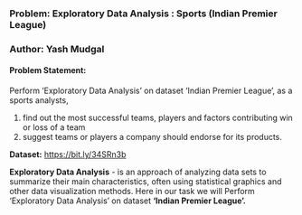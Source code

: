 ### Problem: Exploratory Data Analysis : Sports (Indian Premier League)
### Author: Yash Mudgal

#### **Problem Statement:**

Perform ‘Exploratory Data Analysis’ on dataset ‘Indian Premier League’, as a sports analysts, 
1. find out the most successful teams, players and factors contributing win or loss of a team 
2. suggest teams or players a company should endorse for its products.

**Dataset:** https://bit.ly/34SRn3b

**Exploratory Data Analysis** - is an approach of analyzing data sets to summarize their main characteristics, often using statistical graphics and other data visualization methods. 
Here in our task we will Perform ‘Exploratory Data Analysis’ on dataset **‘Indian Premier League’.**
